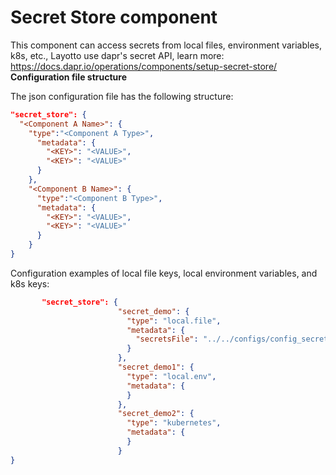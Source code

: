 # Secret Store component
This component can access secrets from local files, environment variables, k8s, etc.,  Layotto use dapr's secret API, learn more: https://docs.dapr.io/operations/components/setup-secret-store/
**Configuration file structure**

The json configuration file has the following structure:
```json
"secret_store": {
  "<Component A Name>": {
    "type":"<Component A Type>",
      "metadata": {
        "<KEY>": "<VALUE>",
        "<KEY>": "<VALUE>"
      }
    },
    "<Component B Name>": {
      "type":"<Component B Type>",
      "metadata": {
        "<KEY>": "<VALUE>",
        "<KEY>": "<VALUE>"
      }
    }
}
```
Configuration examples of local file keys, local environment variables, and k8s keys:
```json
       "secret_store": {
                        "secret_demo": {
                          "type": "local.file",
                          "metadata": {
                            "secretsFile": "../../configs/config_secret_local_file.json"
                          }
                        },
                        "secret_demo1": {
                          "type": "local.env",
                          "metadata": {
                          }
                        },
                        "secret_demo2": {
                          "type": "kubernetes",
                          "metadata": {
                          }
                        }
}
```